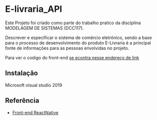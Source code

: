 # E-livraria_API

Este Projeto foi criado como parte do trabalho pratico da disciplina MODELAGEM DE SISTEMAS (DCC117).

Descrever e especificar o sistema de comércio eletrônico, sendo a base para o processo de desenvolvimento do produto E-Livraria é a principal fonte de informações para as pessoas envolvidas no projeto.

Para ver o codigo do front-end [se econtra nesse endereço de link](https://github.com/xamatR/-E_LIVRARIA_FrontEnd)


## Instalação

Microsoft visual studio 2019
    
## Referência

 - [Front-end ReactNative](https://github.com/xamatR/-E_LIVRARIA_FrontEnd)
